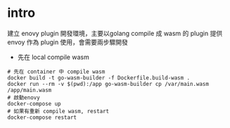 # intro
建立 enovy plugin 開發環境，主要以golang compile 成 wasm 的 plugin 提供 envoy 作為 plugin 使用，會需要兩步驟開發
- 先在 local compile wasm
```shell
# 先在 container 中 compile wasm
docker build -t go-wasm-builder -f Dockerfile.build-wasm .
docker run --rm -v $(pwd):/app go-wasm-builder cp /var/main.wasm /app/main.wasm
# 啟動enovy
docker-compose up
# 如果有重新 compile wasm, restart
docker-compose restart
```
